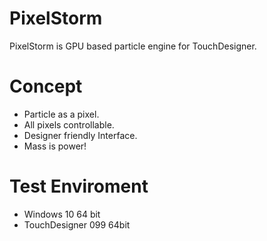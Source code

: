 # PixelStorm
PixelStorm is GPU based particle engine for TouchDesigner.

# Concept
* Particle as a pixel.
* All pixels controllable.
* Designer friendly Interface.
* Mass is power!

# Test Enviroment
* Windows 10 64 bit
* TouchDesigner 099 64bit
